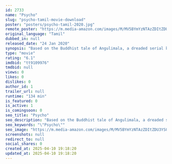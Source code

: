 ```yaml
---
id: 2733
name: "Psycho"
slug: "psycho-tamil-movie-download"
poster: "posters/psycho-tamil-2020.jpg"
remote_poster: "https://m.media-amazon.com/images/M/MV5BYmYzNTAzZDItZDU3YS00Nzc5LWE3YmYtNjdiNGJmZmQ0ZTAzXkEyXkFqcGc@._V1_SX300.jpg"
original_language: "Tamil"
dubbed_in: null
released_date: "24 Jan 2020"
synopsis: "Based on the Buddhist tale of Angulimala, a dreaded serial killer, Psycho tells the story of a blind man who gets involved in a murder mystery."
type: "movie"
rating: "6.1"
imdbid: "tt9109976"
tmdbid: null
views: 0
likes: 0
dislikes: 0
author_id: 1
trailer_url: null
runtime: "134 min"
is_featured: 0
is_active: 1
is_comingsoon: 0
seo_title: "Psycho"
seo_description: "Based on the Buddhist tale of Angulimala, a dreaded serial killer, Psycho tells the story of a blind man who gets involved in a murder mystery."
seo_keywords: "\"Psycho\""
seo_image: "https://m.media-amazon.com/images/M/MV5BYmYzNTAzZDItZDU3YS00Nzc5LWE3YmYtNjdiNGJmZmQ0ZTAzXkEyXkFqcGc@._V1_SX300.jpg"
screenshots: null
redirect_to: null
social_shares: 0
created_at: 2025-04-10 19:18:20
updated_at: 2025-04-10 19:18:20
---
```


